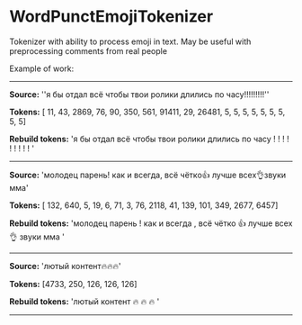 # WordPunctEmojiTokenizer
Tokenizer with ability to process emoji in text. May be useful with preprocessing comments from real people

Example of work:

_________________________________________
__Source:__
''я бы отдал всё чтобы твои ролики длились по часу!!!!!!!!!''

__Tokens:__
[   11,    43,  2869,    76,    90,   350,   561, 91411,    29,
       26481,     5,     5,     5,     5,     5,     5,     5,     5,
           5]

__Rebuild tokens:__
'я бы отдал всё чтобы твои ролики длились по часу ! ! ! ! ! ! ! ! ! '
_________________________________________
__Source:__
'молодец парень! как и всегда, всё чётко👍 лучше всех👌звуки мма'

__Tokens:__
[ 132,  640,    5,   19,    6,   71,    3,   76, 2118,   41,  139,  101,  349, 2677, 6457]

__Rebuild tokens:__
'молодец парень ! как и всегда , всё чётко 👍 лучше всех 👌 звуки мма '
_________________________________________
__Source:__
'лютый контент🔥🔥🔥'

__Tokens:__
[4733,  250,  126,  126,  126]

__Rebuild tokens:__
'лютый контент 🔥 🔥 🔥 '
_________________________________________
